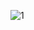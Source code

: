 
![1](https://user-images.githubusercontent.com/96622238/226171720-0a45c9d8-1b5a-48f6-a912-eaedb2705f02.jpg)
